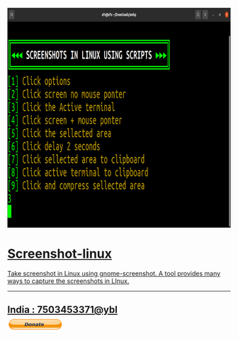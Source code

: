 <a href="https://uk2blogger.blogspot.com/2021/06/how-to-create-shortcut-for-selected.html"><img src="https://raw.githubusercontent.com/efxtv/Screenshot-linux/main/demo/Screenshot2.png" title="Click to visit blog" alt="Paypal" width="840" height="497">
# Screenshot-linux
Take screenshot in Linux using gnome-screenshot. A tool provides many ways to capture the screenshots in LInux.
  
  
  
  
  ---------------------------------------
India :  7503453371@ybl<br />
<a href="https://paypal.me/efxtv"><img src="https://raw.githubusercontent.com/efxtv/efxtv/master/assets/donate-efx-tv.png" alt="Paypal" width="125" height="40"></a>
---------------------------------------



